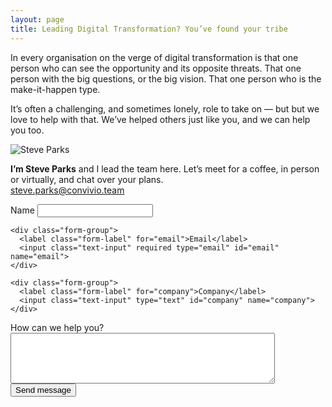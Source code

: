 ```yaml
---
layout: page
title: Leading Digital Transformation? You’ve found your tribe
---
```


<p class="intro-copy">In every organisation on the verge of digital transformation is that one person who can see the opportunity and its opposite threats. That one person with the big questions, or the big vision. That one person who is the make-it-happen type.</p>

<p class="intro-copy">It’s often a challenging, and sometimes lonely, role to take on — but but we love to help with that. We’ve helped others just like you, and we can help you too.</p>


<form action="https://liveformhq.com/form/161b572d-afda-45cf-95ab-7b9492e5125d" method="POST" accept-charset="utf-8">
<div class="layout-contact-us">

  <div class="layout-contact-us__column-one">
    <div class="person-card">
      <div class="person-card__image"><img src="/images/team/steve-parks.jpg" alt="Steve Parks" /></div>
      <p class="person-card__text"><strong>I’m Steve Parks</strong> and I lead the team here. Let’s meet for a coffee, in person or virtually, and chat over your plans.<br /><a href="mailto:steve.parks@convivio.team">steve.parks@convivio.team</a></p>
    </div>
  </div>
  <input type="hidden" name="utf8" value="✓">

  <input type="hidden" value="http://weareconvivio.com/thank-you" name="_redirect" />

  <div class="layout-contact-us__column-two">
    <div class="form-group">
      <label class="form-label" for="name">Name</label>
      <input class="text-input" type="text" id="name" name="name">
    </div>

    <div class="form-group">
      <label class="form-label" for="email">Email</label>
      <input class="text-input" required type="email" id="email" name="email">
    </div>

    <div class="form-group">
      <label class="form-label" for="company">Company</label>
      <input class="text-input" type="text" id="company" name="company">
    </div>
  </div></div>

  <div class="form-group">
    <label class="form-label" for="message">How can we help you?</label>
    <textarea class="text-input text-input--large" rows="5" cols="50" type="email" id="message" name="message"></textarea>
  </div>

  <div class="form-group">
    <button class="button button--primary" type="submit">Send message</button>
  </div>
</form>


